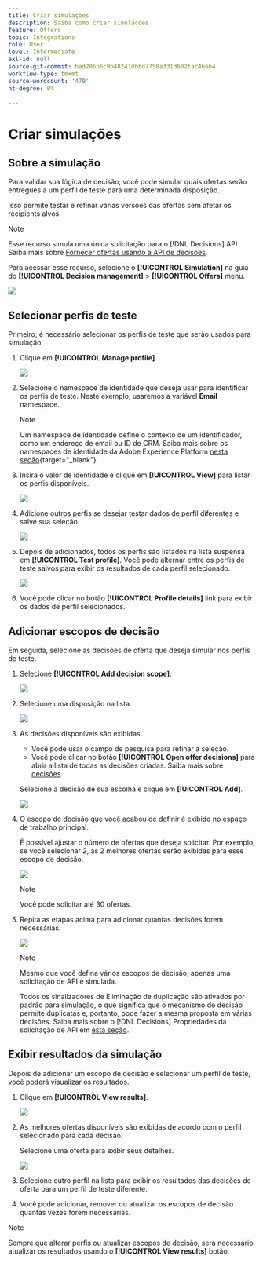 ```yaml
---
title: Criar simulações
description: Saiba como criar simulações
feature: Offers
topic: Integrations
role: User
level: Intermediate
exl-id: null
source-git-commit: bad206b6c9b48241dbbd7758a331d602fac466b4
workflow-type: tm+mt
source-wordcount: '479'
ht-degree: 0%

---
```



# Criar simulações

## Sobre a simulação

Para validar sua lógica de decisão, você pode simular quais ofertas serão entregues a um perfil de teste para uma determinada disposição.

<!--Simulation allows you to view the results of offer decisions as a selected profile.-->

Isso permite testar e refinar várias versões das ofertas sem afetar os recipients alvos.

>[!NOTE]
>
>Esse recurso simula uma única solicitação para o [!DNL Decisions] API. Saiba mais sobre [Fornecer ofertas usando a API de decisões](../api-reference/decisions-api/deliver-offers.md).

Para acessar esse recurso, selecione o **[!UICONTROL Simulation]** na guia do **[!UICONTROL Decision management]** > **[!UICONTROL Offers]** menu.

![](../../assets/offers_simulation-tab.png)

<!--
➡️ [Discover this feature in video](#video)
-->

## Selecionar perfis de teste

Primeiro, é necessário selecionar os perfis de teste que serão usados para simulação.

1. Clique em **[!UICONTROL Manage profile]**.

   ![](../../assets/offers_simulation-manage-profile.png)

1. Selecione o namespace de identidade que deseja usar para identificar os perfis de teste. Neste exemplo, usaremos a variável **Email** namespace.

   >[!NOTE]
   >
   >Um namespace de identidade define o contexto de um identificador, como um endereço de email ou ID de CRM. Saiba mais sobre os namespaces de identidade da Adobe Experience Platform [nesta seção](../../get-started-identity.md){target=&quot;_blank&quot;}.

1. Insira o valor de identidade e clique em **[!UICONTROL View]** para listar os perfis disponíveis.

   ![](../../assets/offers_simulation-add-profile.png)

1. Adicione outros perfis se desejar testar dados de perfil diferentes e salve sua seleção.

   ![](../../assets/offers_simulation-save-profiles.png)

1. Depois de adicionados, todos os perfis são listados na lista suspensa em **[!UICONTROL Test profile]**. Você pode alternar entre os perfis de teste salvos para exibir os resultados de cada perfil selecionado.

   ![](../../assets/offers_simulation-saved-profiles.png)

1. Você pode clicar no botão **[!UICONTROL Profile details]** link para exibir os dados de perfil selecionados.

<!--Learn more on [selecting test profiles](preview.md#select-test-profiles)-->

## Adicionar escopos de decisão

Em seguida, selecione as decisões de oferta que deseja simular nos perfis de teste.

1. Selecione **[!UICONTROL Add decision scope]**.

   ![](../../assets/offers_simulation-add-decision.png)

1. Selecione uma disposição na lista.

   ![](../../assets/offers_simulation-add-decision-scope.png)

1. As decisões disponíveis são exibidas.

   * Você pode usar o campo de pesquisa para refinar a seleção.
   * Você pode clicar no botão **[!UICONTROL Open offer decisions]** para abrir a lista de todas as decisões criadas. Saiba mais sobre [decisões](create-offer-activities.md).

   Selecione a decisão de sua escolha e clique em **[!UICONTROL Add]**.

   ![](../../assets/offers_simulation-add-decision-scope-add.png)

1. O escopo de decisão que você acabou de definir é exibido no espaço de trabalho principal.

   É possível ajustar o número de ofertas que deseja solicitar. Por exemplo, se você selecionar 2, as 2 melhores ofertas serão exibidas para esse escopo de decisão.

   ![](../../assets/offers_simulation-request-offer.png)

   >[!NOTE]
   >
   >Você pode solicitar até 30 ofertas.

1. Repita as etapas acima para adicionar quantas decisões forem necessárias.

   ![](../../assets/offers_simulation-add-more-decisions.png)

   >[!NOTE]
   >
   >Mesmo que você defina vários escopos de decisão, apenas uma solicitação de API é simulada.
   >
   >Todos os sinalizadores de Eliminação de duplicação são ativados por padrão para simulação, o que significa que o mecanismo de decisão permite duplicatas e, portanto, pode fazer a mesma proposta em várias decisões. Saiba mais sobre o [!DNL Decisions] Propriedades da solicitação de API em [esta seção](../api-reference/decisions-api/deliver-offers.md).

## Exibir resultados da simulação

Depois de adicionar um escopo de decisão e selecionar um perfil de teste, você poderá visualizar os resultados.

1. Clique em **[!UICONTROL View results]**.

   ![](../../assets/offers_simulation-view-results.png)

1. As melhores ofertas disponíveis são exibidas de acordo com o perfil selecionado para cada decisão.

   Selecione uma oferta para exibir seus detalhes.

   ![](../../assets/offers_simulation-offer-details.png)

1. Selecione outro perfil na lista para exibir os resultados das decisões de oferta para um perfil de teste diferente.

1. Você pode adicionar, remover ou atualizar os escopos de decisão quantas vezes forem necessárias.

>[!NOTE]
>
>Sempre que alterar perfis ou atualizar escopos de decisão, será necessário atualizar os resultados usando o **[!UICONTROL View results]** botão.

<!--Questions

* Is it recommended to first select profiles or first add decision scopes?
* What does Request offer changes?
* Nothing displays when I click View results? Can't see any score...
* What's the typical example? i.e. how many decisions do you select, and how do you compare scores?
* What do you learn from simulation? i.e. if I selected 2 decisions and I compare the scores, which one is better or should I use for my customers?
* Is there a way to create relevant test profiles?
* Error on Profile details link.
* Is there a tutorial planned to be released?
* Why still a big red frame when no profile is found?

## Tutorial video {#video}

>[!NOTE]
>
>This video applies to the Offer Decisioning application service built on Adobe Experience Platform. However, it provides generic guidance to use Offer in the context of Journey Optimizer.

>[!VIDEO](https://video.tv.adobe.com/v/329606?quality=12)
-->